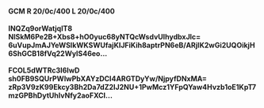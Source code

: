 #### GCM R 20/0c/400 L 20/0c/400
**INQZq9orWatjqlT8**<br/>**NlSkM6Pe2B+Xbs8+hO0yuc68yNTQcWsdvUIhydbxJlc=**<br/>**6uVupJmAJYeWSlkWKSWUfajKIJFiKih8aptrPN6eB/ARjlK2wGi2UQOikjH6ShGCB18fVq22WyIS46eo...**<br/><br/>
**FCOL5dWTRc3I6IwD**<br/>**sh0FB9SQUrPWIwPbXAYzDCl4ARGTDyYw/NjpyfDNxMA=**<br/>**zRp3V9zK99Ekcy3Bh2Da7dZ2IJ2NU+1PwMcz1YFpQYaw4Hvzb1oE1KpT7mzGPBhDytUhIvNfy2aoFXCI...**